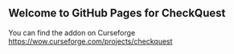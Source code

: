 ## Welcome to GitHub Pages for CheckQuest

You can find the addon on Curseforge https://wow.curseforge.com/projects/checkquest

